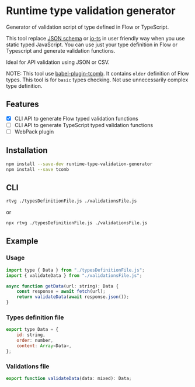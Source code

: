 # Runtime type validation generator

Generator of validation script of type defined in Flow or TypeScript.

This tool replace [JSON schema](https://json-schema.org/) or [io-ts](https://gcanti.github.io/io-ts/) in user friendly way when you use static typed JavaScript.
You can use just your type definition in Flow or Typescript and generate validation functions.

Ideal for API validation using JSON or CSV.

NOTE: This tool use [babel-plugin-tcomb](https://github.com/gcanti/babel-plugin-tcomb). It contains `older` definition of Flow types. This tool is for `basic` types checking. Not use unnecessarily complex type definition.

## Features

- [x] CLI API to generate Flow typed validation functions
- [ ] CLI API to generate TypeScript typed validation functions
- [ ] WebPack plugin

## Installation

```bash
npm install --save-dev runtime-type-validation-generator
npm install --save tcomb
```

## CLI

```bash
rtvg ./typesDefinitionFile.js ./validationsFile.js
```

or

```bash
npx rtvg ./typesDefinitionFile.js ./validationsFile.js
```

## Example

### Usage

```js
import type { Data } from "./typesDefinitionFile.js";
import { validateData } from "./validationsFile.js";

async function getData(url: string): Data {
    const response = await fetch(url);
    return validateData(await response.json());
}
```

### Types definition file
```js
export type Data = {
    id: string,
    order: number,
    content: Array<Data>,
};
```

### Validations file
```js
export function validateData(data: mixed): Data;
```
